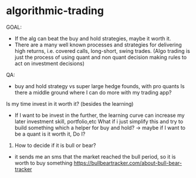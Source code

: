 # algorithmic-trading

GOAL:
- If the alg can beat the buy and hold strategies, maybe it worth it.
- There are a many well known processes and strategies for delivering high returns, i.e. covered calls, long-short, swing trades. (Algo trading is just the process of using quant and non quant decision making rules to act on investment decisions)


QA:
- buy and hold strategy vs super large hedge founds, with pro quants
Is there a middle ground where I can do more with my trading app?

Is my time invest in it worth it? (besides the learning)
- If I want to be invest in the further, the learning curve can increase my later investment skill, portfolio,etc
What if i just simplify this and try to build something which a helper for buy and hold?
-> maybe if I want to be a quant is it worth it, Do I?


1. How to decide if it is bull or bear?
 - it sends me an sms that the market reached the bull period, so it is worth to buy something
 https://bullbeartracker.com/about-bull-bear-tracker
